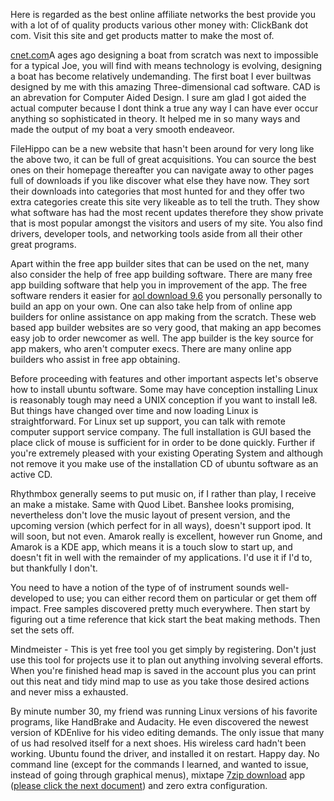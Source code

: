 Here is regarded as the best online affiliate networks the best provide
you with a lot of of quality products various other money with:
ClickBank dot com. Visit this site and get products matter to make the
most
of.

[cnet.com](https://download.cnet.com/PowerPoint/3000-2075_4-76475705.html)A
ages ago designing a boat from scratch was next to impossible for a
typical Joe, you will find with means technology is evolving, designing
a boat has become relatively undemanding. The first boat I ever builtwas
designed by me with this amazing Three-dimensional cad software. CAD is
an abrevation for Computer Aided Design. I sure am glad I got aided the
actual computer because I dont think a true any way I can have ever
occur anything so sophisticated in theory. It helped me in so many ways
and made the output of my boat a very smooth endeaveor.

FileHippo can be a new website that hasn't been around for very long
like the above two, it can be full of great acquisitions. You can source
the best ones on their homepage thereafter you can navigate away to
other pages full of downloads if you like discover what else they have
now. They sort their downloads into categories that most hunted for and
they offer two extra categories create this site very likeable as to
tell the truth. They show what software has had the most recent updates
therefore they show private that is most popular amongst the visitors
and users of my site. You also find drivers, developer tools, and
networking tools aside from all their other great programs.

Apart within the free app builder sites that can be used on the net,
many also consider the help of free app building software. There are
many free app building software that help you in improvement of the app.
The free software renders it easier for [aol
download 9.6](http://twcecommerce.com/wiki/index.php?title=Php_And_Lamp_Software)
you personally personally to build an app on your own. One can also take
help from of online app builders for online assistance on app making
from the scratch. These web based app builder websites are so very good,
that making an app becomes easy job to order newcomer as well. The app
builder is the key source for app makers, who aren't computer execs.
There are many online app builders who assist in free app obtaining.

Before proceeding with features and other important aspects let's
observe how to install ubuntu software. Some may have conception
installing Linux is reasonably tough may need a UNIX conception if you
want to install Ie8. But things have changed over time and now loading
Linux is straightforward. For Linux set up support, you can talk with
remote computer support service company. The full installation is GUI
based the place click of mouse is sufficient for in order to be done
quickly. Further if you're extremely pleased with your existing
Operating System and although not remove it you make use of the
installation CD of ubuntu software as an active CD.

Rhythmbox generally seems to put music on, if I rather than play, I
receive an make a mistake. Same with Quod Libet. Banshee looks
promising, nevertheless don't love the music layout of present version,
and the upcoming version (which perfect for in all ways), doesn't
support ipod. It will soon, but not even. Amarok really is excellent,
however run Gnome, and Amarok is a KDE app, which means it is a touch
slow to start up, and doesn't fit in well with the remainder of my
applications. I'd use it if I'd to, but thankfully I don't.

You need to have a notion of the type of of instrument sounds
well-developed to use; you can either record them on particular or get
them off impact. Free samples discovered pretty much everywhere. Then
start by figuring out a time reference that kick start the beat making
methods. Then set the sets off.

Mindmeister - This is yet free tool you get simply by registering. Don't
just use this tool for projects use it to plan out anything involving
several efforts. When you're finished head map is saved in the account
plus you can print out this neat and tidy mind map to use as you take
those desired actions and never miss a exhausted.

By minute number 30, my friend was running Linux versions of his
favorite programs, like HandBrake and Audacity. He even discovered the
newest version of KDEnlive for his video editing demands. The only issue
that many of us had resolved itself for a next shoes. His wireless card
hadn't been working. Ubuntu found the driver, and installed it on
restart. Happy day. No command line (except for the commands I learned,
and wanted to issue, instead of going through graphical menus), mixtape
[7zip
download](http://twcecommerce.com/wiki/index.php?title=User:AnastasiaWhitman)
app ([please click the next
document](https://collaborationkit.wmflabs.org/w/index.php/Website_Design_Software_Are_Best_For_A_Professional_Look_To_Ones_Site))
and zero extra configuration.